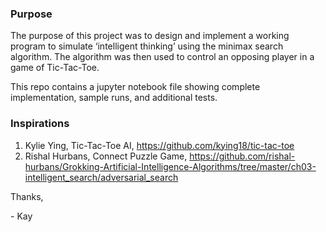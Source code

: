 ### Purpose
The purpose of this project was to design and implement a working program to simulate ‘intelligent thinking’ using the minimax search algorithm. The algorithm was then used to control an opposing player in a game of Tic-Tac-Toe.

This repo contains a jupyter notebook file showing complete implementation, sample runs, and additional tests.

### Inspirations
1. Kylie Ying, Tic-Tac-Toe AI, https://github.com/kying18/tic-tac-toe
2. Rishal Hurbans, Connect Puzzle Game, https://github.com/rishal-hurbans/Grokking-Artificial-Intelligence-Algorithms/tree/master/ch03-intelligent_search/adversarial_search

Thanks,

\- Kay
